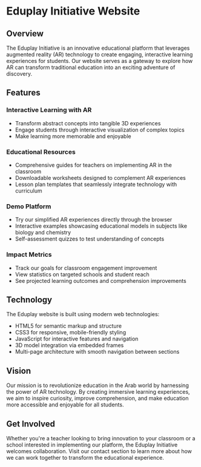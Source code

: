 # Eduplay Initiative Website

## Overview
The Eduplay Initiative is an innovative educational platform that leverages augmented reality (AR) technology to create engaging, interactive learning experiences for students. Our website serves as a gateway to explore how AR can transform traditional education into an exciting adventure of discovery.

## Features

### Interactive Learning with AR
- Transform abstract concepts into tangible 3D experiences
- Engage students through interactive visualization of complex topics
- Make learning more memorable and enjoyable

### Educational Resources
- Comprehensive guides for teachers on implementing AR in the classroom
- Downloadable worksheets designed to complement AR experiences
- Lesson plan templates that seamlessly integrate technology with curriculum

### Demo Platform
- Try our simplified AR experiences directly through the browser
- Interactive examples showcasing educational models in subjects like biology and chemistry
- Self-assessment quizzes to test understanding of concepts

### Impact Metrics
- Track our goals for classroom engagement improvement
- View statistics on targeted schools and student reach
- See projected learning outcomes and comprehension improvements

## Technology

The Eduplay website is built using modern web technologies:
- HTML5 for semantic markup and structure
- CSS3 for responsive, mobile-friendly styling
- JavaScript for interactive features and navigation
- 3D model integration via embedded frames
- Multi-page architecture with smooth navigation between sections

## Vision

Our mission is to revolutionize education in the Arab world by harnessing the power of AR technology. By creating immersive learning experiences, we aim to inspire curiosity, improve comprehension, and make education more accessible and enjoyable for all students.

## Get Involved

Whether you're a teacher looking to bring innovation to your classroom or a school interested in implementing our platform, the Eduplay Initiative welcomes collaboration. Visit our contact section to learn more about how we can work together to transform the educational experience.
